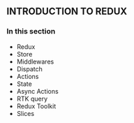## INTRODUCTION TO REDUX

### In this section

- Redux
- Store
- Middlewares
- Dispatch
- Actions
- State
- Async Actions
- RTK query
- Redux Toolkit
- Slices
